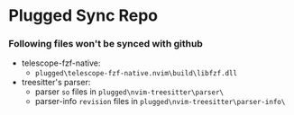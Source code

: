# Plugged Sync Repo

### Following files won't be synced with github
* telescope-fzf-native:
    * `plugged\telescope-fzf-native.nvim\build\libfzf.dll`
* treesitter's parser:
    * parser `so` files in `plugged\nvim-treesitter\parser\`
    * parser-info `revision` files in `plugged\nvim-treesitter\parser-info\`
